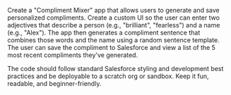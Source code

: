 Create a "Compliment Mixer" app that allows users to generate and save personalized compliments. Create a custom UI so the user can enter two adjectives that describe a person (e.g., "brilliant", "fearless") and a name (e.g., "Alex"). The app then generates a compliment sentence that combines those words and the name using a random sentence template. The user can save the compliment to Salesforce and view a list of the 5 most recent compliments they've generated.

The code should follow standard Salesforce styling and development best practices and be deployable to a scratch org or sandbox. Keep it fun, readable, and beginner-friendly.